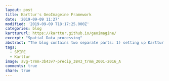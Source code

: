 ```yaml
---
layout: post
title: Karttur's GeoImageine Framework
date: '2019-09-09 11:27'
modified: '2019-09-09 T18:17:25.000Z'
categories: blog
karttururl: https://karttur.github.io/geoimagine/
excerpt: "Spatial Data processing"
abstract: "The blog contains two separate parts: 1) setting up Karttur's GeoImagine Framework, and 2) tutorial examples on how to use the Framework."
tags:
  - SPIPE
  - Karttur
image: avg-trmm-3b43v7-precip_3B43_trmm_2001-2016_A
comments: true
share: true
---
```

